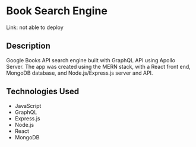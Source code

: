 # Book Search Engine

Link: not able to deploy

## Description
Google Books API search engine built with GraphQL API using Apollo Server. The app was created using the MERN stack, with a React front end, MongoDB database, and Node.js/Express.js server and API.

## Technologies Used
- JavaScript
- GraphQL
- Express.js
- Node.js
- React
- MongoDB
